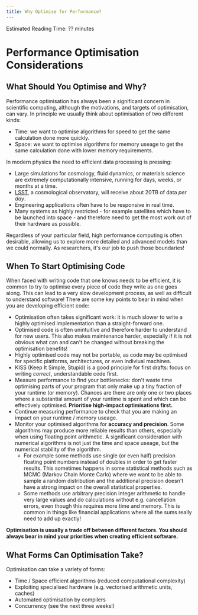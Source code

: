 ```yaml
---
title: Why Optimise for Performance?
---
```


Estimated Reading Time: ?? minutes

# Performance Optimisation Considerations

## What Should You Optimise and Why? 

Performance optimisation has always been a significant concern in scientific computing, although the motivations,  and targets of optimisation, can vary. In principle we usually think about optimisation of two different kinds:

- Time: we want to optimise algorithms for speed to get the same calculation done more quickly. 
- Space: we want to optimise algorithms for memory useage to get the same calculation done with lower memory requirements. 

In modern physics the need to efficient data processing is pressing: 

- Large simulations for cosmology, fluid dynamics, or materials science are extremely computationally intensive, running for days, weeks, or months at a time. 
- [LSST](https://www.lsst.org/about/dm), a cosmological observatory, will receive about 20TB of data _per day_. 
- Engineering applications often have to be responsive in real time. 
- Many systems as highly restricted - for example satellites which have to be launched into space - and therefore need to get the most work out of their hardware as possible. 

Regardless of your particular field, high performance computing is often desirable, allowing us to explore more detailed and advanced models than we could normally. As researchers, it's our job to push those boundaries! 

## When To Start Optimising Code

When faced with writing code that one knows needs to be efficient, it is common to try to optimise every piece of code they write as one goes along. This can lead to a very slow development process, as well as difficult to understand software! There are some key points to bear in mind when you are developing efficient code:

- Optimisation often takes significant work: it is much slower to write a highly optimised implementation than a straight-forward one.
- Optimised code is often unintuitive and therefore harder to understand for new users. This also makes maintenance harder, especially if it is not obvious what can and can't be changed without breaking the optimisation benefits! 
- Highly optimised code may not be portable, as code may be optimised for specific platforms, architectures, or even indiviual machines.
- KISS (Keep It Simple, Stupid) is a good principle for first drafts: focus on writing _correct_, understandable code first. 
- Measure performance to find your bottlenecks: don't waste time optimising parts of your program that only make up a tiny fraction of your runtime (or memory). Chances are there are only one or two places where a substantial amount of your runtime is spent and which can be effectively optimised. **Prioritise high-impact optimisations first.** 
- Continue measuring performance to check that you are making an impact on your runtime / memory useage.
- Monitor your optimised algorithms for **accuracy and precision**. Some algorithms may produce more reliable results than others, especially when using floating point arithmetic. A significant consideration with numerical algorithms is not just the time and space useage, but the numerical stability of the algorithm. 
    - For example some methods use single (or even half) precision floating point numbers instead of doubles in order to get faster results. This sometimes happens in some statistical methods such as MCMC (Markov Chain Monte Carlo) where we want to be able to sample a random distribution and the additional precision doesn't have a strong impact on the overall statistical properties.
    - Some methods use arbitrary precision integer arithmetic to handle very large values and do calculations without e.g. cancellation errors, even though this requires more time and memory. This is common in things like financial applications where all the sums really need to add up exactly! 

**Optimisation is usually a trade off between different factors. You should always bear in mind your priorities when creating efficient software.** 

## What Forms Can Optimisation Take?

Optimisation can take a variety of forms: 

- Time / Space efficient algorithms (reduced computational complexity)
- Exploiting specialised hardware (e.g. vectorised arithmetic units, caches)
- Automated optimisation by compilers
- Concurrency (see the next three weeks!)